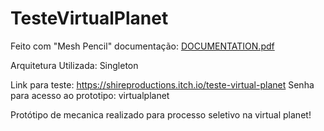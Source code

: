 # TesteVirtualPlanet

Feito com "Mesh Pencil" documentação: [DOCUMENTATION.pdf](https://github.com/Bagggins/TesteVirtualPlanet/files/6504295/DOCUMENTATION.pdf)


Arquitetura Utilizada: Singleton

Link para teste: https://shireproductions.itch.io/teste-virtual-planet
Senha para acesso ao prototipo: virtualplanet

Protótipo de mecanica realizado para processo seletivo na virtual planet!
